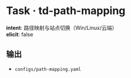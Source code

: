 # Task · td-path-mapping

**intent**: 路径映射与站点切换（Win/Linux/云端）  
**elicit**: false

## 输出

- `configs/path-mapping.yaml`
